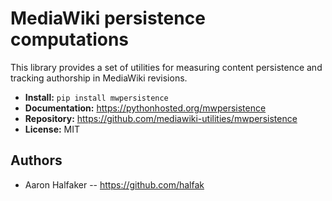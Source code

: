 # MediaWiki persistence computations

This library provides a set of utilities for measuring content persistence and
tracking authorship in MediaWiki revisions.

* **Install:** ``pip install mwpersistence``
* **Documentation:** https://pythonhosted.org/mwpersistence
* **Repository:** https://github.com/mediawiki-utilities/mwpersistence
* **License:** MIT

## Authors
* Aaron Halfaker -- https://github.com/halfak

